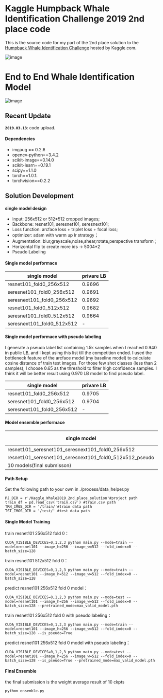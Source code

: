 # Kaggle Humpback Whale Identification Challenge 2019 2nd place code
This is the source code for my part of the 2nd place solution to the [Humpback Whale Identification Challenge](https://www.kaggle.com/c/humpback-whale-identification) hosted by Kaggle.com. 

![image](https://github.com/SeuTao/Kaggle_Whale2019_2nd_palce_solution/blob/master/png/whale.png)

# End to End Whale Identification Model 
![image](https://github.com/SeuTao/Kaggle_Whale2019_2nd_palce_solution/blob/master/png/whale_NET.png)
## Recent Update

**`2019.03.13`**: code upload.

#### Dependencies
- imgaug == 0.2.8
- opencv-python==3.4.2
- scikit-image==0.14.0
- scikit-learn==0.19.1
- scipy==1.1.0
- torch==1.0.1.
- torchvision==0.2.2

## Solution Development
#### single model design

- Input: 256x512 or 512*512 cropped images;
- Backbone: resnet101, seresnet101, seresnext101;
- Loss function: arcface loss + triplet loss + focal loss;
- optimizer: adam with warm up lr strategy；
- Augmentation: blur,grayscale,noise,shear,rotate,perspective transform；
- Horizontal flip to create more ids -> 5004*2
- Pseudo Labeling

#### Single model performace
| single model           | privare LB|
| ---------------- |  ---- |
|resnet101_fold0_256x512|0.9696|
|seresnet101_fold0_256x512|0.9691|
|seresnext101_fold0_256x512|0.9692|
|resnet101_fold0_512x512|0.9682|
|seresnet101_fold0_512x512|0.9664|
|seresnext101_fold0_512x512|-|

#### Single model performace with pseudo labeling
I generate a pseudo label list containing 1.5k samples when I reached 0.940 in public LB, and I kept using this list till the competition ended. I used the bottleneck feature of the arcface model (my baseline model) to calculate cosine distance of train test images. For those few shot classes (less than 2 samples), I choose 0.65 as the threshold to filter high confidence samples.  I think it will be better result using 0.970 LB model to find pseudo label.

| single model           | privare LB|
| ---------------- |  ---- |
|resnet101_fold0_256x512|0.9705|
|seresnet101_fold0_256x512|0.9704|
|seresnext101_fold0_256x512|-|

#### Model ensemble performace
| single model           | privare LB|
| ---------------- |  ---- |
|resnet101_seresnet101_seresnext101_fold0_256x512|0.97113|
|resnet101_seresnet101_seresnext101_fold0_512x512_pseudo|0.97072|
|10 models(final submisson)|0.97209|

#### Path Setup
Set the following path to your own in ./process/data_helper.py
```
PJ_DIR = r'/Kaggle_Whale2019_2nd_place_solution'#project path
train_df = pd.read_csv('train.csv') #train.csv path
TRN_IMGS_DIR = '/train/'#train data path
TST_IMGS_DIR = '/test/' #test data path
```

#### Single Model Training
train resnet101 256x512 fold 0：
```
CUDA_VISIBLE_DEVICES=0,1,2,3 python main.py --mode=train --model=resnet101 --image_h=256 --image_w=512 --fold_index=0 --batch_size=128
```

train resnet101 512x512 fold 0：
```
CUDA_VISIBLE_DEVICES=0,1,2,3 python main.py --mode=train --model=resnet101 --image_h=512 --image_w=512 --fold_index=0 --batch_size=128
```

predict resnet101 256x512 fold 0 model：
```
CUDA_VISIBLE_DEVICES=0,1,2,3 python main.py --mode=test --model=resnet101 --image_h=256 --image_w=512 --fold_index=0 --batch_size=128 --pretrained_mode=max_valid_model.pth
```

train resnet101 256x512 fold 0 with pseudo labeling：
```
CUDA_VISIBLE_DEVICES=0,1,2,3 python main.py --mode=train --model=resnet101 --image_h=256 --image_w=512 --fold_index=0 --batch_size=128 --is_pseudo=True
```

predict resnet101 256x512 fold 0 model with pseudo labeling：
```
CUDA_VISIBLE_DEVICES=0,1,2,3 python main.py --mode=test --model=resnet101 --image_h=256 --image_w=512 --fold_index=0 --batch_size=128 --is_pseudo=True --pretrained_mode=max_valid_model.pth
```

#### Final Ensemble
the final submission is the weight average result of 10 ckpts
```
python ensemble.py
```



















